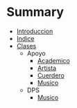 # Summary

* [Introduccion](README.md)
* [Indice](SUMMARY.md)
* [Clases](Clases/Clases.txt)
  * Apoyo
    * [Academico](Clases/Apoyo/Academico.txt)
    * [Artista](Clases/Apoyo/Artista.txt)
    * [Cuerdero](Clases/Apoyo/Cuerdero.txt)
    * [Musico](Clases/Apoyo/Musico.txt)
  * DPS
    * [Musico](Clases/Apoyo/Musico.txt)